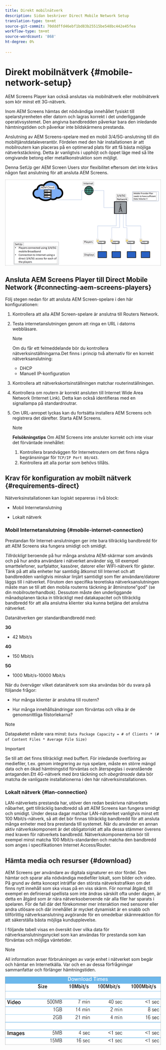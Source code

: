```yaml
---
title: Direkt mobilnätverk
description: Sidan beskriver Direct Mobile Network Setup
translation-type: tm+mt
source-git-commit: 70dddffd46ebf1bd83b25515be548bc442e45fea
workflow-type: tm+mt
source-wordcount: '868'
ht-degree: 0%

---
```



# Direkt mobilnätverk {#mobile-network-setup}

AEM Screens Player kan också anslutas via mobilnätverk eller mobilnätverk som kör minst ett 3G-nätverk.

Inom AEM Screens hämtas det nödvändiga innehållet fysiskt till spelarstyrenheten eller datorn och lagras korrekt i det underliggande operativsystemet. Den angivna bandbredden påverkar bara den inledande hämtningstiden och påverkar inte bildskärmens prestanda.

Anslutning av AEM Screens-spelare med en mobil 3/4/5G-anslutning till din mobiltjänstdataleverantör. Fördelen med den här installationen är att mobilroutern kan placeras på en optimerad plats för att få bästa möjliga nätverkstäckning. Detta är vanligtvis i upphöjt och öppet läge med så lite omgivande betong eller metallkonstruktion som möjligt.

Denna SetUp ger AEM Screen Users stor flexibilitet eftersom det inte krävs någon fast anslutning för att ansluta AEM Screens.

![](/help/using/assets/direct-mobile-1.png)

## Ansluta AEM Screens Player till Direct Mobile Network {#connecting-aem-screens-players}

Följ stegen nedan för att ansluta AEM Screen-spelare i den här konfigurationen:

1. Kontrollera att alla AEM Screen-spelare är anslutna till Routers Network.

1. Testa internetanslutningen genom att ringa en URL i datorns webbläsare.

   >[!NOTE]
   >Om du får ett felmeddelande bör du kontrollera nätverksinställningarna.Det finns i princip två alternativ för en korrekt nätverksanslutning:
   >* DHCP
   >* Manuell IP-konfiguration


1. Kontrollera att nätverkskortsinställningen matchar routerinställningen.

1. Kontrollera om routern är korrekt ansluten till Internet Wide Area Network (Internet Link). Detta kan också identifieras med en signallampa på standardroutrar.

1. Om URL-anropet lyckas kan du fortsätta installera AEM Screens och registrera det därefter. Starta AEM Screens.

   >[!NOTE]
   >**Felsökningstips**
   >Om AEM Screens inte ansluter korrekt och inte visar det förväntade innehållet:
   >
   >1. Kontrollera brandväggen för Internetroutern om det finns några begränsningar för `TCP/IP Port 80/443`.
   >1. Kontrollera att alla portar som behövs tillåts.



## Krav för konfiguration av mobilt nätverk {#requirements-direct}

Nätverksinstallationen kan logiskt separeras i två block:

* Mobil Internetanslutning

* Lokalt nätverk

### Mobil Internetanslutning {#mobile-internet-connection}

Prestandan för Internet-anslutningen ger inte bara tillräcklig bandbredd för att AEM Screens ska fungera smidigt och smidigt.

*Tillräckligt* beroende på hur många anslutna AEM-skärmar som används och på hur andra användare i nätverket använder sig, till exempel smarttelefoner, surfplattor, kassörer, datorer eller WIFI-nätverk för gäster.
Tänk på att alla enheter har samtidig åtkomst till Internet och att bandbredden vanligtvis minskar linjärt samtidigt som fler användare/datorer läggs till i nätverket.
Förutom den specifika teoretiska nätverksanslutningen måste man se till att den mobila routerns täckning är åtminstone&quot;god&quot; (se din mobilrouterhandbok). Dessutom måste den underliggande månadsplanen täcka in tillräckligt med datakapacitet och tillräcklig bandbredd för att alla anslutna klienter ska kunna betjäna det anslutna nätverket.

Datanätverken ger standardbandbredd med:

**3G**
* 42 Mbit/s

**4G**
* 150 Mbit/s

**5G**
* 1000 Mbit/s-10000 Mbit/s

När du överväger vilket datanätverk som ska användas bör du svara på följande frågor:

* Hur många klienter är anslutna till routern?

* Hur många innehållsändringar som förväntas och vilka är de genomsnittliga filstorlekarna?

>[!NOTE]
>Datapaketet måste vara minst:
`Data Package Capacity = # of Clients * (# of Content Files * Average File Size)`

>[!IMPORTANT]
>Se till att det finns tillräckligt med buffert.
>För inledande överföring av mediefiler, t.ex. genom integrering av nya spelare, måste en större mängd data och en ökad hämtningstid förväntas och återspeglas i ovanstående antaganden.Ett 4G-nätverk med *bra* täckning och *obegränsade* data bör matcha de vanligaste installationerna i den här nätverksinstallationen.


### Lokalt nätverk {#lan-connection}

LAN-nätverkets prestanda har, utöver den redan beskrivna nätverkets nåbarhet, gett tillräcklig bandbredd så att AEM Screens kan fungera smidigt och smidigt. Under dessa dagar matchar LAN-nätverket vanligtvis minst ett 100 Mbit/s-nätverk, så att det bör finnas tillräcklig bandbredd för att ansluta många enheter med bra prestanda till systemet. När du använder en annan aktiv nätverkskomponent är det obligatoriskt att alla dessa stämmer överens med kraven för nätverkets bandbredd. Nätverkskomponenterna bör till exempel minst matcha 100 Mbit/s-standarden och matcha den bandbredd som anges i specifikationen Internet Access/Router.

## Hämta media och resurser {#download}

AEM Screens ger användare av digitala signaturer en stor fördel. Den hämtar och sparar alla nödvändiga mediefiler lokalt, som bilder och video. På grund av detta koncept inträffar den största nätverkstrafiken om det finns nytt innehåll som ska visas på en viss skärm.
För normal åtgärd, till exempel en definierad spellista som inte ändras särskilt ofta under dagen, är detta en åtgärd som är nära nätverksoberoende när alla filer har sparats i spelaren.
För de fall där det förekommer mer interaktion med sensorer eller andra utlösare och där innehållet är mycket dynamiskt är en snabb och tillförlitlig nätverksanslutning avgörande för en omedelbar skärmreaktion för att säkerställa bästa möjliga kundupplevelse.

I följande tabell visas en översikt över vilka data för nätverksanslutningsnyckel som kan användas för prestanda som kan förväntas och möjliga väntetider.
>[!NOTE]
>All information avser förbrukningen av varje enhet i nätverket som begär och hämtar en Internetkälla. Var och en av dessa förfrågningar sammanfattar och förlänger hämtningstiden.

![](/help/using/assets/download-times-mobile.png)



